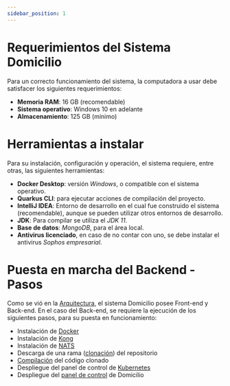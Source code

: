 ```yaml
---
sidebar_position: 1
---
```


# Requerimientos del Sistema Domicilio

Para un correcto funcionamiento del sistema, la computadora a usar debe satisfacer los siguientes requerimientos:  

- **Memoria RAM**: 16 GB (recomendable)
- **Sistema operativo**: Windows 10 en adelante
- **Almacenamiento**: 125 GB (mínimo)

# Herramientas a instalar  

Para su instalación, configuración y operación, el sistema requiere, entre otras, las siguientes herramientas:  

- **Docker Desktop**: versión _Windows_, o compatible con el sistema operativo.  
- **Quarkus CLI**: para ejecutar acciones de compilación del proyecto.  
- **IntelliJ IDEA**: Entorno de desarrollo en el cual fue construido el sistema (recomendable), aunque se pueden utilizar otros entornos de desarrollo.  
- **JDK**: Para compilar se utiliza el _JDK 11_.  
- **Base de datos**: _MongoDB_, para el área local.  
- **Antivirus licenciado**, en caso de no contar con uno, se debe instalar el antivirus _Sophos empresarial_.

# Puesta en marcha del Backend - Pasos  

Como se vió en la [Arquitectura](/intro.md##-Arquitectura-del-proyecto), el sistema Domicilio posee Front-end y Back-end. En el caso del Back-end, se requiere la ejecución de los siguientes pasos, para su puesta en funcionamiento:  

- Instalación de [Docker](Docker.md)  
- Instalación de [Kong](Instalacion-Kong.md)  
- Instalación de [NATS](Instalacion-Nats.md)
- Descarga de una rama ([clonación](Descarga-version.md)) del repositorio  
- [Compilación](compilacion.md) del código clonado  
- Despliegue del panel de control de [Kubernetes](Subir-imagenes-Kubernetes.md)  
- Despliegue del [panel de control](Panel-Domicilio.md) de Domicilio  

 
  